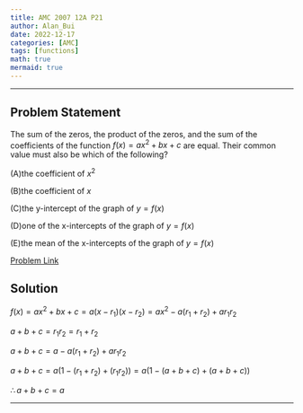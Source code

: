 ```yaml
---
title: AMC 2007 12A P21
author: Alan_Bui
date: 2022-12-17
categories: [AMC]
tags: [functions]
math: true
mermaid: true
---
```


---
## Problem Statement
The sum of the zeros, the product of the zeros, and the sum of the coefficients of the function $f(x)=ax^{2}+bx+c$ are equal. Their common value must also be which of the following?

$\textrm{(A)} \textrm{the coefficient of }x^{2}$

$\textrm{(B)} \textrm{the coefficient of }x$ 

$\textrm{(C)} \textrm{the y-intercept of the graph of }y=f(x)$ 

$\textrm{(D)} \textrm{one of the x-intercepts of the graph of }y=f(x)$ 

$\textrm{(E)} \textrm{the mean of the x-intercepts of the graph of }y=f(x)$

[Problem Link](https://artofproblemsolving.com/wiki/index.php/2007_AMC_12A_Problems/Problem_21)

## Solution

$f(x)=ax^{2}+bx+c = a(x-r_1)(x-r_2) = ax^2 - a(r_1+r_2) + ar_1r_2$

$a + b + c = r_1r_2 = r_1 + r_2$

$a + b + c = a - a(r_1 + r_2) + ar_1r_2$

$a + b + c = a(1 - (r_1 + r_2) + (r_1r_2)) = a(1 - (a+b+c) + (a+b+c))$

$\therefore a + b + c = a$

---